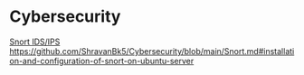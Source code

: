 # Cybersecurity

[Snort IDS/IPS](https://github.com/ShravanBk5/Cybersecurity/blob/main/Snort.md)
https://github.com/ShravanBk5/Cybersecurity/blob/main/Snort.md#installation-and-configuration-of-snort-on-ubuntu-server
